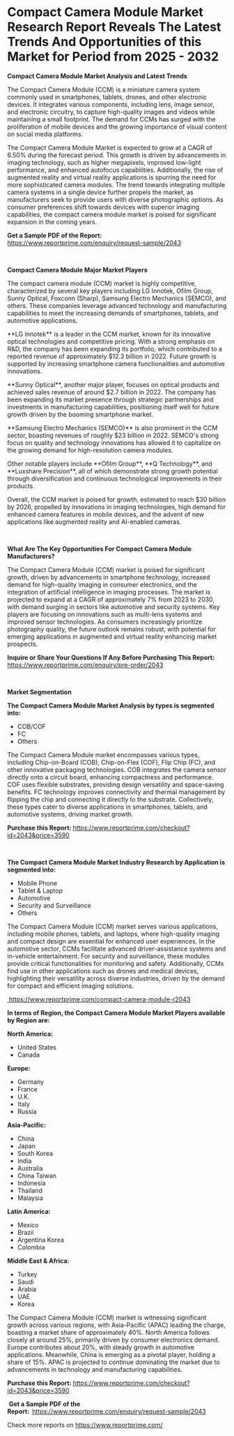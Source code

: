 <p><h1>Compact Camera Module Market Research Report Reveals The Latest Trends And Opportunities of this Market for Period from 2025 - 2032</h1></p><p><strong>Compact Camera Module Market Analysis and Latest Trends</strong></p>
<p><p>The Compact Camera Module (CCM) is a miniature camera system commonly used in smartphones, tablets, drones, and other electronic devices. It integrates various components, including lens, image sensor, and electronic circuitry, to capture high-quality images and videos while maintaining a small footprint. The demand for CCMs has surged with the proliferation of mobile devices and the growing importance of visual content on social media platforms.</p><p>The Compact Camera Module Market is expected to grow at a CAGR of 6.50% during the forecast period. This growth is driven by advancements in imaging technology, such as higher megapixels, improved low-light performance, and enhanced autofocus capabilities. Additionally, the rise of augmented reality and virtual reality applications is spurring the need for more sophisticated camera modules. The trend towards integrating multiple camera systems in a single device further propels the market, as manufacturers seek to provide users with diverse photographic options. As consumer preferences shift towards devices with superior imaging capabilities, the compact camera module market is poised for significant expansion in the coming years.</p></p>
<p><strong>Get a Sample PDF of the Report:&nbsp;</strong> <a href="https://www.reportprime.com/enquiry/request-sample/2043?utm_campaign=3213&utm_medium=2&utm_source=Github&utm_content=ia&utm_term=18032025&utm_id=compact-camera-module">https://www.reportprime.com/enquiry/request-sample/2043</a></p>
<p>&nbsp;</p>
<p><strong>Compact Camera Module Major Market Players</strong></p>
<p><p>The compact camera module (CCM) market is highly competitive, characterized by several key players including LG Innotek, Ofilm Group, Sunny Optical, Foxconn (Sharp), Samsung Electro Mechanics (SEMCO), and others. These companies leverage advanced technology and manufacturing capabilities to meet the increasing demands of smartphones, tablets, and automotive applications.</p><p>**LG Innotek** is a leader in the CCM market, known for its innovative optical technologies and competitive pricing. With a strong emphasis on R&D, the company has been expanding its portfolio, which contributed to a reported revenue of approximately $12.3 billion in 2022. Future growth is supported by increasing smartphone camera functionalities and automotive innovations.</p><p>**Sunny Optical**, another major player, focuses on optical products and achieved sales revenue of around $2.7 billion in 2022. The company has been expanding its market presence through strategic partnerships and investments in manufacturing capabilities, positioning itself well for future growth driven by the booming smartphone market.</p><p>**Samsung Electro Mechanics (SEMCO)** is also prominent in the CCM sector, boasting revenues of roughly $23 billion in 2022. SEMCO's strong focus on quality and technology innovations has allowed it to capitalize on the growing demand for high-resolution camera modules.</p><p>Other notable players include **Ofilm Group**, **Q Technology**, and **Luxshare Precision**, all of which demonstrate strong growth potential through diversification and continuous technological improvements in their products.</p><p>Overall, the CCM market is poised for growth, estimated to reach $30 billion by 2026, propelled by innovations in imaging technologies, high demand for enhanced camera features in mobile devices, and the advent of new applications like augmented reality and AI-enabled cameras.</p></p>
<p>&nbsp;</p>
<p><strong>What Are The Key Opportunities For Compact Camera Module Manufacturers?</strong></p>
<p><p>The Compact Camera Module (CCM) market is poised for significant growth, driven by advancements in smartphone technology, increased demand for high-quality imaging in consumer electronics, and the integration of artificial intelligence in imaging processes. The market is projected to expand at a CAGR of approximately 7% from 2023 to 2030, with demand surging in sectors like automotive and security systems. Key players are focusing on innovations such as multi-lens systems and improved sensor technologies. As consumers increasingly prioritize photography quality, the future outlook remains robust, with potential for emerging applications in augmented and virtual reality enhancing market prospects.</p></p>
<p><strong>Inquire or Share Your Questions If Any Before Purchasing This Report:</strong> <a href="https://www.reportprime.com/enquiry/pre-order/2043?utm_campaign=3213&utm_medium=2&utm_source=Github&utm_content=ia&utm_term=18032025&utm_id=compact-camera-module">https://www.reportprime.com/enquiry/pre-order/2043</a></p>
<p>&nbsp;</p>
<p><strong>Market Segmentation</strong></p>
<p><strong>The Compact Camera Module Market Analysis by types is segmented into:</strong></p>
<p><ul><li>COB/COF</li><li>FC</li><li>Others</li></ul></p>
<p><p>The Compact Camera Module market encompasses various types, including Chip-on-Board (COB), Chip-on-Flex (COF), Flip Chip (FC), and other innovative packaging technologies. COB integrates the camera sensor directly onto a circuit board, enhancing compactness and performance. COF uses flexible substrates, providing design versatility and space-saving benefits. FC technology improves connectivity and thermal management by flipping the chip and connecting it directly to the substrate. Collectively, these types cater to diverse applications in smartphones, tablets, and automotive systems, driving market growth.</p></p>
<p><strong>Purchase this Report:&nbsp;</strong><a href="https://www.reportprime.com/checkout?id=2043&price=3590&utm_campaign=3213&utm_medium=2&utm_source=Github&utm_content=ia&utm_term=18032025&utm_id=compact-camera-module">https://www.reportprime.com/checkout?id=2043&price=3590</a></p>
<p>&nbsp;</p>
<p><strong>The Compact Camera Module Market Industry Research by Application is segmented into:</strong></p>
<p><ul><li>Mobile Phone</li><li>Tablet & Laptop</li><li>Automotive</li><li>Security and Surveillance</li><li>Others</li></ul></p>
<p><p>The Compact Camera Module (CCM) market serves various applications, including mobile phones, tablets, and laptops, where high-quality imaging and compact design are essential for enhanced user experiences. In the automotive sector, CCMs facilitate advanced driver-assistance systems and in-vehicle entertainment. For security and surveillance, these modules provide critical functionalities for monitoring and safety. Additionally, CCMs find use in other applications such as drones and medical devices, highlighting their versatility across diverse industries, driven by the demand for compact and efficient imaging solutions.</p></p>
<p><a href="https://www.reportprime.com/compact-camera-module-r2043?utm_campaign=3213&utm_medium=2&utm_source=Github&utm_content=ia&utm_term=18032025&utm_id=compact-camera-module">&nbsp;https://www.reportprime.com/compact-camera-module-r2043</a></p>
<p><strong>In terms of Region, the Compact Camera Module Market Players available by Region are:</strong></p>
<p>
    <p> <strong> North America: </strong>
        <ul>
            <li>United States</li>
            <li>Canada</li>
        </ul>
        </p> 
    <p> <strong> Europe: </strong>
        <ul>
            <li>Germany</li>
            <li>France</li>
            <li>U.K.</li>
            <li>Italy</li>
            <li>Russia</li>
        </ul>
        </p> 
    <p> <strong> Asia-Pacific: </strong>
        <ul>
            <li>China</li>
            <li>Japan</li>
            <li>South Korea</li>
            <li>India</li>
            <li>Australia</li>
            <li>China Taiwan</li>
            <li>Indonesia</li>
            <li>Thailand</li>
            <li>Malaysia</li>
        </ul>
        </p> 
    <p> <strong> Latin America: </strong>
        <ul>
            <li>Mexico</li>
            <li>Brazil</li>
            <li>Argentina Korea</li>
            <li>Colombia</li>
        </ul>
        </p> 
    <p> <strong> Middle East & Africa: </strong>
        <ul>
            <li>Turkey</li>
            <li>Saudi</li>
            <li>Arabia</li>
            <li>UAE</li>
            <li>Korea</li>
        </ul>
    </p>
    </p>
<p><p>The Compact Camera Module (CCM) market is witnessing significant growth across various regions, with Asia-Pacific (APAC) leading the charge, boasting a market share of approximately 40%. North America follows closely at around 25%, primarily driven by consumer electronics demand. Europe contributes about 20%, with steady growth in automotive applications. Meanwhile, China is emerging as a pivotal player, holding a share of 15%. APAC is projected to continue dominating the market due to advancements in technology and manufacturing capabilities.</p></p>
<p><strong>Purchase this Report: </strong><a href="https://www.reportprime.com/checkout?id=2043&price=3590&utm_campaign=3213&utm_medium=2&utm_source=Github&utm_content=ia&utm_term=18032025&utm_id=compact-camera-module">https://www.reportprime.com/checkout?id=2043&price=3590</a></p>
<p>&nbsp;<strong>Get a Sample PDF of the Report:&nbsp;&nbsp;</strong><a href="https://www.reportprime.com/enquiry/request-sample/2043?utm_campaign=3213&utm_medium=2&utm_source=Github&utm_content=ia&utm_term=18032025&utm_id=compact-camera-module">https://www.reportprime.com/enquiry/request-sample/2043</a></p>
<p><strong></strong></p>
<p>Check more reports on <a href="https://www.reportprime.com/?utm_campaign=3213&utm_medium=2&utm_source=Github&utm_content=ia&utm_term=18032025&utm_id=compact-camera-module">https://www.reportprime.com/</a></p>